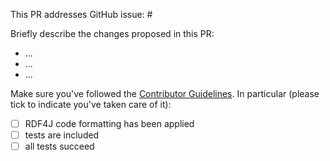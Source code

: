 
This PR addresses GitHub issue: #

Briefly describe the changes proposed in this PR:

- ...
- ...
- ...

Make sure you've followed the [Contributor Guidelines](https://github.com/eclipse/rdf4j/blob/master/.github/CONTRIBUTING.md). In particular (please tick to indicate you've taken care of it):

- [ ] RDF4J code formatting has been applied
- [ ] tests are included
- [ ] all tests succeed
